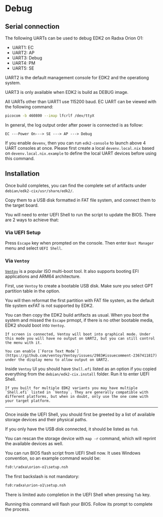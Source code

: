 # Debug

## Serial connection

The following UARTs can be used to debug EDK2 on Radxa Orion O1:

* UART1: EC
* UART2: AP
* UART3: Debug
* UART4: PM
* UART5: SE

UART2 is the default management console for EDK2 and the operationg system.

UART3 is only available when EDK2 is build as DEBUG image.

All UARTs other than UART1 use 115200 baud. EC UART can be viewed with the following command:

```bash
picocom -b 460800 --imap lfcrlf /dev/ttyX
```

In general, the log output order after power is connected is as follow:

```
EC ---Power On---> SE ---> AP ---> Debug
```

If you enable `devenv`, then you can run `edk2-console` to launch above 4 UART consoles at once.
Please first create a local `devenv.local.nix` based on `devenv.local.nix.example` to define the local UART devices before using this command.

## Installation

Once build completes, you can find the complete set of artifacts under `debian/edk2-cix/usr/share/edk2/`.

Copy them to a USB disk formatted in FAT file system, and connect them to the target board.

You will need to enter UEFI Shell to run the script to update the BIOS. There are 2 ways to achieve that:

### Via UEFI Setup

Press `Escape` key when prompted on the console. Then enter `Boot Manager` menu and select `UEFI Shell`.

### Via `Ventoy`

[`Ventoy`](https://www.ventoy.net/) is a popular ISO multi-boot tool. It also supports booting EFI applications and ARM64 architecture.

First, use `Ventoy` to create a bootable USB disk. Make sure you select GPT partition table in the option.

You will then reformat the first partition with FAT file system, as the default file system exFAT is not supported by EDK2.

You can then copy the EDK2 build artifacts as usual. When you boot the system and missed the `Escape` prmopt, if there is no other bootable media, EDK2 should boot into `Ventoy`.

```admonish caution
If screen is connected, Ventoy will boot into graphical mode. Under this mode you will have no output on UART2, but you can still control the menu with it.

You can enable [`Force Text Mode`](https://github.com/ventoy/Ventoy/issues/2983#issuecomment-2367411817) under the display menu to allow output on UART2.
```

Inside `Ventoy` UI you should have `Shell.efi` listed as an option if you copied everything from the `debian/edk2-cix.install` folder. Run it to enter UEFI Shell.


```admonish caution
If you built for multiple EDK2 variants you may have multiple `Shell.efi` listed in `Ventoy`. They are generally compatible with different platforms, but when in doubt, only use the one come with your target platform.
```

---

Once inside the UEFI Shell, you should first be greeted by a list of available storage devices and their physical paths.

If you only have the USB disk connected, it should be listed as `fs0`.

You can rescan the storage device with `map -r` command, which will reprint the available devices as well.

You can run BIOS flash script from UEFI Shell now. It uses Windows convention, so an example command would be:

```cmd
fs0:\radxa\orion-o1\setup.nsh
```

The first backslash is not mandatory:

```cmd
fs0:radxa\orion-o1\setup.nsh
```

There is limited auto completion in the UEFI Shell when pressing `Tab` key.

Running this command will flash your BIOS. Follow its prompt to complete the process.
